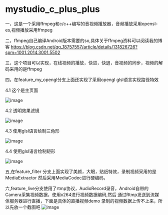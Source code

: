 # mystudio_c_plus_plus
一，这是一个采用ffmpeg和c/c++编写的音视频播放器，音频播放采用opensl-es,视频播放采用ffmpeg

二，ffmpeg自己编译Android版本需要的so,具体关于ffmpeg资料可以阅读我的博客
https://blog.csdn.net/qq_18757557/article/details/131826726?spm=1001.2014.3001.5502

三，这个项目可以实现，在线视频的播放，快进，快退，音视频的同步，视频的解码采用的是ffmpeg

四，在feature_my_opengl分支上面还实现了采用opengl glsl语言实现路径特效

 4.1 
  这个是主页面
  
  ![image](https://github.com/zhaoqiang1991/mystudio_c_plus_plus/assets/7472721/92857dfc-215d-4b38-8042-0a72c9911b6c)
 
 4.2 
 透明效果滤镜
 
 ![image](https://github.com/zhaoqiang1991/mystudio_c_plus_plus/assets/7472721/613f0642-7aae-44aa-825d-0f3951c3de3c)
 
 4.3 
 使用glsl语言绘制三角形

 
 ![image](https://github.com/zhaoqiang1991/mystudio_c_plus_plus/assets/7472721/1ef7d9a3-4d4e-450a-8023-52f9db4de3a6)
 
 4.4 
 使用glsl语言绘制矩形

 
 ![image](https://github.com/zhaoqiang1991/mystudio_c_plus_plus/assets/7472721/210a3a15-d81a-481a-8b72-826a5fc3d523)

五,在feature_filter 分支上面实现了美颜，大眼，贴纸特效，录制视频采用的是MediaExtractor
  然后采用MediaCodec进行硬编码，

六,feature_live分支使用了rtmp协议，AudioRecord录音，Android自带的Camera采集视频数据，使用x264进行视频数据编码,然后
通过Rtmp发送到流媒体服务器进行直播，下面是具体的直播视频demo
录制的视频数据上传不上来，所以先放一个截图吧
![image](https://github.com/zhaoqiang1991/mystudio_c_plus_plus/assets/7472721/3a661fe1-fe18-4634-8011-c3bb3d04e2e7)



 


